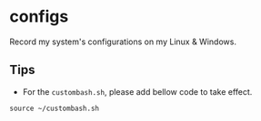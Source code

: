 # configs
Record my system's  configurations on my  Linux &amp; Windows.

## Tips
- For the `custombash.sh`, please add bellow code to take effect.   
```
source ~/custombash.sh
```
